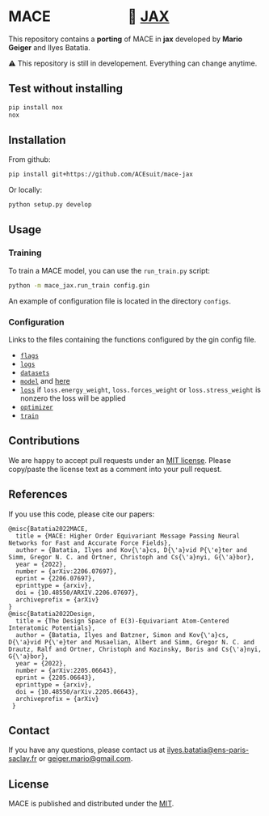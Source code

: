 # MACE &nbsp;&nbsp;&nbsp;&nbsp;&nbsp;&nbsp;&nbsp;&nbsp;&nbsp;&nbsp;&nbsp;&nbsp;&nbsp;&nbsp;&nbsp;&nbsp;&nbsp;&nbsp;&nbsp;&nbsp;&nbsp; :rocket: [JAX](https://github.com/google/jax)

This repository contains a **porting** of MACE in **jax** developed by
**Mario Geiger** and Ilyes Batatia.

:warning: This repository is still in developement. Everything can change anytime.

## Test without installing

```sh
pip install nox
nox
```

## Installation

From github:

```sh
pip install git+https://github.com/ACEsuit/mace-jax
```

Or locally:

```sh
python setup.py develop
```

## Usage

### Training

To train a MACE model, you can use the `run_train.py` script:

```sh
python -m mace_jax.run_train config.gin
```

An example of configuration file is located in the directory `configs`.

### Configuration

Links to the files containing the functions configured by the gin config file.

- [`flags`](https://github.com/ilyes319/mace-jax/blob/main/mace_jax/tools/gin_functions.py)
- [`logs`](https://github.com/ilyes319/mace-jax/blob/main/mace_jax/tools/gin_functions.py)
- [`datasets`](https://github.com/ilyes319/mace-jax/blob/main/mace_jax/tools/gin_datasets.py)
- [`model`](https://github.com/ilyes319/mace-jax/blob/main/mace_jax/tools/gin_model.py) and [here](https://github.com/ilyes319/mace-jax/blob/main/mace_jax/modules/models.py)
- [`loss`](https://github.com/ilyes319/mace-jax/blob/main/mace_jax/modules/loss.py)
    if `loss.energy_weight`, `loss.forces_weight` or `loss.stress_weight` is nonzero the loss will be applied
- [`optimizer`](https://github.com/ilyes319/mace-jax/blob/main/mace_jax/tools/gin_functions.py)
- [`train`](https://github.com/ilyes319/mace-jax/blob/main/mace_jax/tools/gin_functions.py)

## Contributions

We are happy to accept pull requests under an [MIT license](https://choosealicense.com/licenses/mit/). Please copy/paste the license text as a comment into your pull request.

## References

If you use this code, please cite our papers:
```text
@misc{Batatia2022MACE,
  title = {MACE: Higher Order Equivariant Message Passing Neural Networks for Fast and Accurate Force Fields},
  author = {Batatia, Ilyes and Kov{\'a}cs, D{\'a}vid P{\'e}ter and Simm, Gregor N. C. and Ortner, Christoph and Cs{\'a}nyi, G{\'a}bor},
  year = {2022},
  number = {arXiv:2206.07697},
  eprint = {2206.07697},
  eprinttype = {arxiv},
  doi = {10.48550/ARXIV.2206.07697},
  archiveprefix = {arXiv}
}
@misc{Batatia2022Design,
  title = {The Design Space of E(3)-Equivariant Atom-Centered Interatomic Potentials},
  author = {Batatia, Ilyes and Batzner, Simon and Kov{\'a}cs, D{\'a}vid P{\'e}ter and Musaelian, Albert and Simm, Gregor N. C. and Drautz, Ralf and Ortner, Christoph and Kozinsky, Boris and Cs{\'a}nyi, G{\'a}bor},
  year = {2022},
  number = {arXiv:2205.06643},
  eprint = {2205.06643},
  eprinttype = {arxiv},
  doi = {10.48550/arXiv.2205.06643},
  archiveprefix = {arXiv}
 }
```

## Contact

If you have any questions, please contact us at ilyes.batatia@ens-paris-saclay.fr or geiger.mario@gmail.com.

## License

MACE is published and distributed under the [MIT](MIT.md).
